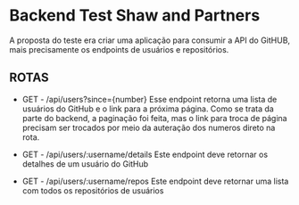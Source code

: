 # Backend Test Shaw and Partners

A proposta do teste era criar uma aplicação para consumir a API do GitHUB, mais precisamente os endpoints de usuários e repositórios. 

## ROTAS
* GET - /api/users?since={number}
Esse endpoint retorna uma lista de usuários do GitHub e o link para a próxima página. Como se trata da parte do backend, a paginação foi feita, mas o link para troca de página precisam ser trocados por meio da auteração dos numeros direto na rota. 

* GET - /api/users/:username/details
Este endpoint deve retornar os detalhes de um usuário do GitHub

* GET - /api/users/:username/repos
Este endpoint deve retornar uma lista com todos os repositórios de usuários